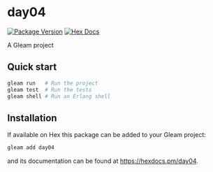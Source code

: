 # day04

[![Package Version](https://img.shields.io/hexpm/v/day04)](https://hex.pm/packages/day04)
[![Hex Docs](https://img.shields.io/badge/hex-docs-ffaff3)](https://hexdocs.pm/day04/)

A Gleam project

## Quick start

```sh
gleam run   # Run the project
gleam test  # Run the tests
gleam shell # Run an Erlang shell
```

## Installation

If available on Hex this package can be added to your Gleam project:

```sh
gleam add day04
```

and its documentation can be found at <https://hexdocs.pm/day04>.
